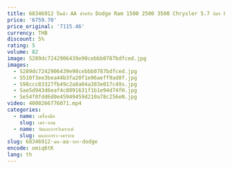 ```yaml
---
title: 68346912 ปั๊มน้ํา AA สําหรับ Dodge Ram 1500 2500 3500 Chrysler 5.7 ลิตร HEM
price: '6759.70'
price_original: '7115.46'
currency: THB
discount: 5%
rating: 5
volume: 82
image: S289dc7242906439e90cebbb0787bdfced.jpg
images:
  - S289dc7242906439e90cebbb0787bdfced.jpg
  - S510f3ee3bea44b3fa20f1e96aeff9ad8f.jpg
  - S98ccc83327fb49c2a8a04a383e017c49s.jpg
  - Sae5d943d6eaf4c8091631f1b1e94d74fH.jpg
  - Se54f0fdd6d0e45949459d210a78c256eN.jpg
video: 4000266776071.mp4
categories:
  - name: เครื่องมือ
    slug: เคร-องม
  - name: วัดและการวิเคราะห์
    slug: ดและการว-เคราะห
slug: 68346912-มน-aa-าหร-dodge
encode: omiq6tK
lang: th
---
```

  